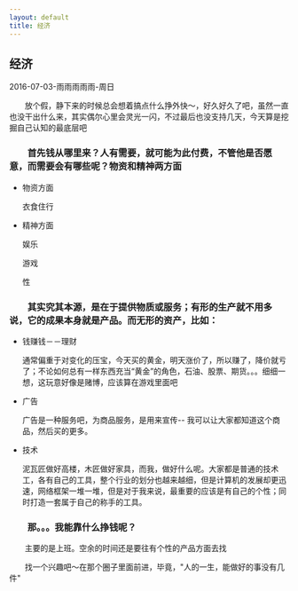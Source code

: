 ```yaml
---
layout: default
title: 经济
---
```


## 经济
2016-07-03-雨雨雨雨雨-周日

　　放个假，静下来的时候总会想着搞点什么挣外快～，好久好久了吧，虽然一直也没干出什么来，其实偶尔心里会灵光一闪，不过最后也没支持几天，今天算是挖掘自己认知的最底层吧  

### 　　首先钱从哪里来？人有需要，就可能为此付费，不管他是否愿意，而需要会有哪些呢？物资和精神两方面

+ 物资方面 

  衣食住行  


+ 精神方面  

  娱乐 

  游戏

  性


### 　　其实究其本源，是在于提供物质或服务；有形的生产就不用多说，它的成果本身就是产品。而无形的资产，比如：  

+	钱赚钱－－理财

	通常偏重于对变化的压宝，今天买的黄金，明天涨价了，所以赚了，降价就亏了；不论如何总有一样东西充当“黄金”的角色，石油、股票、期货。。。细细一想，这玩意好像是赌博，应该算在游戏里面吧

+	广告

	广告是一种服务吧，为商品服务，是用来宣传-- 我可以让大家都知道这个商品，然后买的更多。

+ 技术

	泥瓦匠做好高楼，木匠做好家具，而我，做好什么呢。大家都是普通的技术工，各有自己的工具，整个行业的划分也越来越细，但是计算机的发展却更迅速，网络框架一堆一堆，但是对于我来说，最重要的应该是有自己的个性；同时打造一套属于自己的称手的工具。

### 　　那。。。我能靠什么挣钱呢？

　　主要的是上班。空余的时间还是要往有个性的产品方面去找

　　找一个兴趣吧～在那个圈子里面前进，毕竟，"人的一生，能做好的事没有几件"